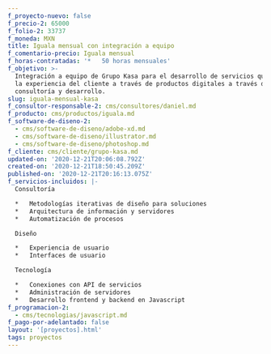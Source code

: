 ```yaml
---
f_proyecto-nuevo: false
f_precio-2: 65000
f_folio-2: 33737
f_moneda: MXN
title: Iguala mensual con integración a equipo
f_comentario-precio: Iguala mensual
f_horas-contratadas: '*   50 horas mensuales'
f_objetivo: >-
  Integración a equipo de Grupo Kasa para el desarrollo de servicios que mejores
  la experiencia del cliente a través de productos digitales a través de
  consultoría y desarrollo.
slug: iguala-mensual-kasa
f_consultor-responsable-2: cms/consultores/daniel.md
f_producto: cms/productos/iguala.md
f_software-de-diseno-2:
  - cms/software-de-diseno/adobe-xd.md
  - cms/software-de-diseno/illustrator.md
  - cms/software-de-diseno/photoshop.md
f_cliente: cms/cliente/grupo-kasa.md
updated-on: '2020-12-21T20:06:08.792Z'
created-on: '2020-12-21T18:50:45.209Z'
published-on: '2020-12-21T20:16:13.075Z'
f_servicios-incluidos: |-
  Consultoría

  *   Metodologías iterativas de diseño para soluciones
  *   Arquitectura de información y servidores
  *   Automatización de procesos

  Diseño

  *   Experiencia de usuario
  *   Interfaces de usuario

  Tecnología

  *   Conexiones con API de servicios
  *   Administración de servidores
  *   Desarrollo frontend y backend en Javascript
f_programacion-2:
  - cms/tecnologias/javascript.md
f_pago-por-adelantado: false
layout: '[proyectos].html'
tags: proyectos
---
```




